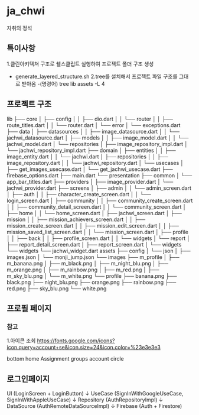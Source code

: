 # ja_chwi

자취의 정석

## 특이사항

1.클린아키텍쳐 구조로 쉘스클립트 실행하여 프로젝트 폴더 구조 생성

- generate_layered_structure.sh
  2.tree를 설치해서 프로젝트 파일 구조를 그대로 받아옴
  -(명령어) tree lib assets -L 4

## 프로젝트 구조

lib
├── core
│ ├── config
│ │ ├── dio.dart
│ │ └── router
│ │ ├── route_titles.dart
│ │ └── router.dart
│ └── error
│ └── exceptions.dart
├── data
│ ├── datasources
│ │ ├── image_datasource.dart
│ │ └── jachwi_datasource.dart
│ ├── models
│ │ ├── image_model.dart
│ │ └── jachwi_model.dart
│ └── repositories
│ ├── image_repository_impl.dart
│ └── jachwi_repository_impl.dart
├── domain
│ ├── entities
│ │ ├── image_entity.dart
│ │ └── jachwi.dart
│ ├── repositories
│ │ ├── image_repository.dart
│ │ └── jachwi_repository.dart
│ └── usecases
│ ├── get_images_usecase.dart
│ └── get_jachwi_usecase.dart
├── firebase_options.dart
├── main.dart
└── presentation
├── common
│ └── app_bar_titles.dart
├── providers
│ ├── image_provider.dart
│ └── jachwi_provider.dart
├── screens
│ ├── admin
│ │ └── admin_screen.dart
│ ├── auth
│ │ ├── character_create_screen.dart
│ │ └── login_screen.dart
│ ├── community
│ │ ├── community_create_screen.dart
│ │ ├── community_detail_screen.dart
│ │ └── community_screen.dart
│ ├── home
│ │ └── home_screen.dart
│ ├── jachwi_screen.dart
│ ├── mission
│ │ ├── mission_achievers_screen.dart
│ │ ├── mission_create_screen.dart
│ │ ├── mission_edit_screen.dart
│ │ ├── mission_saved_list_screen.dart
│ │ └── mission_screen.dart
│ ├── profile
│ │ ├── back
│ │ ├── profile_screen.dart
│ │ └── widgets
│ └── report
│ ├── report_detail_screen.dart
│ ├── report_screen.dart
│ └── widgets
└── widgets
└── jachwi_widget.dart
assets
├── config
│ └── json
│ ├── images.json
│ └── monji_jump.json
└── images
├── m_profile
│ ├── m_banana.png
│ ├── m_black.png
│ ├── m_night_blu.png
│ ├── m_orange.png
│ ├── m_rainbow.png
│ ├── m_red.png
│ ├── m_sky_blu.png
│ └── m_white.png
└── profile
├── banana.png
├── black.png
├── night_blu.png
├── orange.png
├── rainbow.png
├── red.png
├── sky_blu.png
└── white.png

## 프로필 페이지

### 참고

1.아이콘 조회
https://fonts.google.com/icons?icon.query=account+se&icon.size=24&icon.color=%23e3e3e3

bottom
home
Assignment
groups
account circle

## 로그인페이지

UI (LoginScreen + LoginButton)
↓
UseCase (SignInWithGoogleUseCase, SignInWithAppleUseCase)
↓
Repository (AuthRepositoryImpl)
↓
DataSource (AuthRemoteDataSourceImpl)
↓
Firebase (Auth + Firestore)
